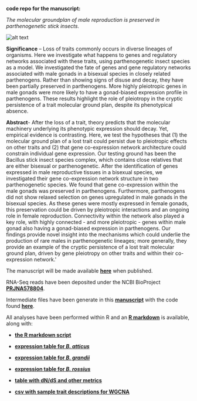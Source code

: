 
**code repo for the manuscript:** 


_The molecular groundplan of male reproduction is preserved 
in parthenogenetic stick insects._


![alt text](https://upload.wikimedia.org/wikipedia/commons/e/ec/%22%D0%9F%D0%BE%D1%80%D1%82%D1%80%D0%B5%D1%82%22_%D0%BF%D0%B0%D0%BB%D0%BE%D1%87%D0%BD%D0%B8%D0%BA%D0%B0.jpg)


**Significance** – Loss of traits commonly occurs in diverse lineages of organisms. Here we investigate what happens to genes
and regulatory networks associated with these traits, using parthenogenetic insect species as a model. We investigated the fate of
genes and gene regulatory networks associated with male gonads in a bisexual species in closely related parthenogens. Rather
than showing signs of disuse and decay, they have been partially preserved in parthenogens. More highly pleiotropic genes in
male gonads were more likely to have a gonad-biased expression profile in parthenogens. These results highlight the role of
pleiotropy in the cryptic persistence of a trait molecular ground plan, despite its phenotypical absence.


**Abstract**- After the loss of a trait, theory predicts that the molecular machinery underlying its phenotypic expression should
decay. Yet, empirical evidence is contrasting. Here, we test the hypotheses that (1) the molecular ground plan of a lost trait could
persist due to pleiotropic effects on other traits and (2) that gene co-expression network architecture could constrain individual
gene expression. Our testing ground has been the Bacillus stick insect species complex, which contains close relatives that are
either bisexual or parthenogenetic. After the identification of genes expressed in male reproductive tissues in a bisexual species,
we investigated their gene co-expression network structure in two parthenogenetic species. We found that gene co-expression
within the male gonads was preserved in parthenogens. Furthermore, parthenogens did not show relaxed selection on genes
upregulated in male gonads in the bisexual species. As these genes were mostly expressed in female gonads, this preservation
could be driven by pleiotropic interactions and an ongoing role in female reproduction. Connectivity within the network also
played a key role, with highly connected - and more pleiotropic - genes within male gonad also having a gonad-biased expression
in parthenogens. Our findings provide novel insight into the mechanisms which could underlie the production of rare males in
parthenogenetic lineages; more generally, they provide an example of the cryptic persistence of a lost trait molecular ground plan,
driven by gene pleiotropy on other traits and within their co-expression network.'


The manuscript will be made available [**here**]() when published.


RNA-Seq reads have been deposited under the NCBI BioProject [**PRJNA578804**](https://www.ncbi.nlm.nih.gov/bioproject/PRJNA578804).


Intermediate files have been generate in this [**manuscript**](https://zoologicalletters.biomedcentral.com/articles/10.1186/s40851-022-00197-z) with the code found [**here**](https://github.com/for-giobbe/gene-transcriptional-profiles-in-automictic-taxa).


All analyses have been performed within R and an [**R markdown**](https://htmlpreview.github.io/?https://github.com/for-giobbe/bacillus_cryptic_persistence/blob/main/Bacillus_cryptic_persistance.html) is available, along with:

- [**the R markdown script**](https://github.com/for-giobbe/bacillus-cryptic-persistence/blob/main/Bacillus_cryptic_persistance.Rmd)

- [**expression table for _B. atticus_**](https://github.com/for-giobbe/bacillus-cryptic-persistence/blob/main/BAT_RSEM.TMM.EXPR.matrix)

- [**expression table for _B. grandii_**](https://github.com/for-giobbe/bacillus-cryptic-persistence/blob/main/BGM_RSEM.TMM.EXPR.matrix)

- [**expression table for _B. rossius_**](https://github.com/for-giobbe/bacillus-cryptic-persistence/blob/main/BRO_RSEM.TMM.EXPR.matrix)

- [**table with dN/dS and other metrics**](https://github.com/for-giobbe/bacillus-cryptic-persistence/blob/main/def.tab)

- [**csv with sample trait descriptions for WGCNA**](https://github.com/for-giobbe/bacillus-cryptic-persistence/blob/main/traits_description.csv)

